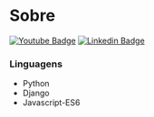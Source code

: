 # Sobre

[![Youtube Badge](https://img.shields.io/badge/-Youtube-red)](https://www.youtube.com/channel/UC9tSm6hsH2c5atpEObIaD8Q)
[![Linkedin Badge](https://img.shields.io/badge/-Linkedin-blue)](https://www.linkedin.com/in/kevin-lyon-61850b1b2/)

### Linguagens

- Python
- Django
- Javascript-ES6

